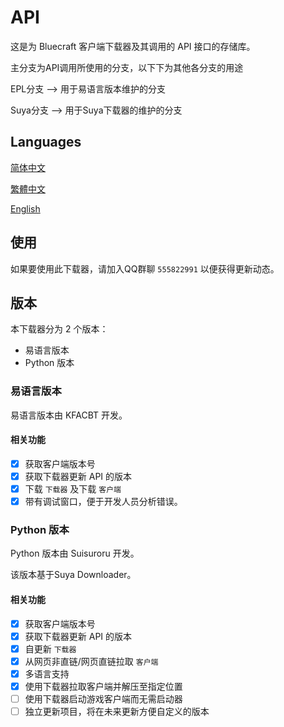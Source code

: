 # API

这是为 Bluecraft 客户端下载器及其调用的 API 接口的存储库。

主分支为API调用所使用的分支，以下下为其他各分支的用途

EPL分支 --> 用于易语言版本维护的分支

Suya分支 --> 用于Suya下载器的维护的分支

## Languages

[简体中文](https://bluecraft-server.github.io/API/multi-languages/zh_hans)

[繁體中文](https://bluecraft-server.github.io/API/multi-languages/zh_hant)

[English](https://bluecraft-server.github.io/API/multi-languages/en_us)

## 使用

如果要使用此下载器，请加入QQ群聊 `555822991` 以便获得更新动态。

## 版本

本下载器分为 2 个版本：
 - 易语言版本
 - Python 版本

### 易语言版本

易语言版本由 KFACBT 开发。

#### 相关功能

- [x] 获取客户端版本号
- [x] 获取下载器更新 API 的版本
- [x] 下载 `下载器` 及下载 `客户端`
- [x] 带有调试窗口，便于开发人员分析错误。

### Python 版本

Python 版本由 Suisuroru 开发。

该版本基于Suya Downloader。

#### 相关功能

- [x] 获取客户端版本号
- [x] 获取下载器更新 API 的版本
- [x] 自更新 `下载器`
- [x] 从网页非直链/网页直链拉取 `客户端`
- [x] 多语言支持
- [x] 使用下载器拉取客户端并解压至指定位置
- [ ] 使用下载器启动游戏客户端而无需启动器
- [ ] 独立更新项目，将在未来更新方便自定义的版本
